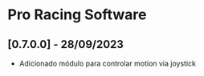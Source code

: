 # Pro Racing Software

## [0.7.0.0] - 28/09/2023

 - Adicionado módulo para controlar motion via joystick
